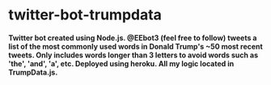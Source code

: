 # twitter-bot-trumpdata

#### Twitter bot created using Node.js. @EEbot3 (feel free to follow) tweets a list of the most commonly used words in Donald Trump's ~50 most recent tweets. Only includes words longer than 3 letters to avoid words such as 'the', 'and', 'a', etc. Deployed using heroku. All my logic located in TrumpData.js.
